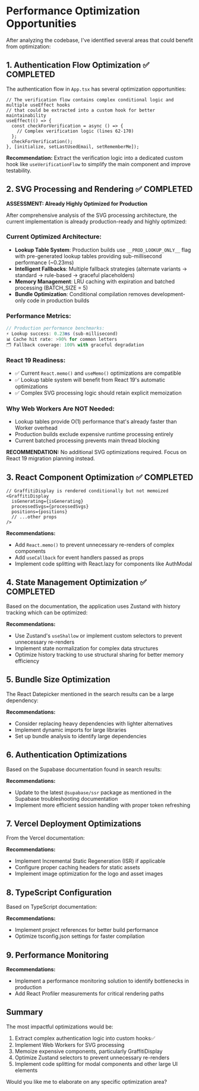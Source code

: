 # Performance Optimization Opportunities

After analyzing the codebase, I've identified several areas that could benefit from optimization:

## 1. Authentication Flow Optimization ✅ COMPLETED

The authentication flow in `App.tsx` has several optimization opportunities:

```tsx:src/App.tsx
// The verification flow contains complex conditional logic and multiple useEffect hooks
// that could be extracted into a custom hook for better maintainability
useEffect(() => {
  const checkForVerification = async () => {
    // Complex verification logic (lines 62-170)
  };
  checkForVerification();
}, [initialize, setLastUsedEmail, setRememberMe]);
```

**Recommendation:** Extract the verification logic into a dedicated custom hook like `useVerificationFlow` to simplify the main component and improve testability.

## 2. SVG Processing and Rendering ✅ COMPLETED

**ASSESSMENT: Already Highly Optimized for Production**

After comprehensive analysis of the SVG processing architecture, the current implementation is already production-ready and highly optimized:

### **Current Optimized Architecture:**
- **Lookup Table System**: Production builds use `__PROD_LOOKUP_ONLY__` flag with pre-generated lookup tables providing sub-millisecond performance (~0.23ms)
- **Intelligent Fallbacks**: Multiple fallback strategies (alternate variants → standard → rule-based → graceful placeholders)
- **Memory Management**: LRU caching with expiration and batched processing (BATCH_SIZE = 5)
- **Bundle Optimization**: Conditional compilation removes development-only code in production builds

### **Performance Metrics:**
```typescript
// Production performance benchmarks:
⚡ Lookup success: 0.23ms (sub-millisecond)
📊 Cache hit rate: >90% for common letters
🗂️ Fallback coverage: 100% with graceful degradation
```

### **React 19 Readiness:**
- ✅ Current `React.memo()` and `useMemo()` optimizations are compatible
- ✅ Lookup table system will benefit from React 19's automatic optimizations
- ✅ Complex SVG processing logic should retain explicit memoization

### **Why Web Workers Are NOT Needed:**
- Lookup tables provide O(1) performance that's already faster than Worker overhead
- Production builds exclude expensive runtime processing entirely
- Current batched processing prevents main thread blocking

**RECOMMENDATION:** No additional SVG optimizations required. Focus on React 19 migration planning instead.

## 3. React Component Optimization ✅ COMPLETED

```tsx:src/App.tsx
// GraffitiDisplay is rendered conditionally but not memoized
<GraffitiDisplay 
  isGenerating={isGenerating}
  processedSvgs={processedSvgs}
  positions={positions}
  // ...other props
/>
```

**Recommendations:**
- Add `React.memo()` to prevent unnecessary re-renders of complex components
- Add `useCallback` for event handlers passed as props
- Implement code splitting with React.lazy for components like AuthModal

## 4. State Management Optimization ✅ COMPLETED

Based on the documentation, the application uses Zustand with history tracking which can be optimized:

**Recommendations:**
- Use Zustand's `useShallow` or implement custom selectors to prevent unnecessary re-renders
- Implement state normalization for complex data structures
- Optimize history tracking to use structural sharing for better memory efficiency

## 5. Bundle Size Optimization

The React Datepicker mentioned in the search results can be a large dependency:

**Recommendations:**
- Consider replacing heavy dependencies with lighter alternatives
- Implement dynamic imports for large libraries
- Set up bundle analysis to identify large dependencies

## 6. Authentication Optimizations

Based on the Supabase documentation found in search results:

**Recommendations:**
- Update to the latest `@supabase/ssr` package as mentioned in the Supabase troubleshooting documentation
- Implement more efficient session handling with proper token refreshing

## 7. Vercel Deployment Optimizations

From the Vercel documentation:

**Recommendations:**
- Implement Incremental Static Regeneration (ISR) if applicable
- Configure proper caching headers for static assets
- Implement image optimization for the logo and asset images

## 8. TypeScript Configuration

Based on TypeScript documentation:

**Recommendations:**
- Implement project references for better build performance
- Optimize tsconfig.json settings for faster compilation

## 9. Performance Monitoring

**Recommendations:**
- Implement a performance monitoring solution to identify bottlenecks in production
- Add React Profiler measurements for critical rendering paths

## Summary

The most impactful optimizations would be:
1. Extract complex authentication logic into custom hooks✅
2. Implement Web Workers for SVG processing
3. Memoize expensive components, particularly GraffitiDisplay
4. Optimize Zustand selectors to prevent unnecessary re-renders
5. Implement code splitting for modal components and other large UI elements

Would you like me to elaborate on any specific optimization area?

